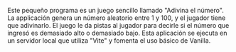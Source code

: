 Este pequeño programa es un  juego sencillo llamado "Adivina el número". La applicación genera un número aleatorio entre 1 y 100, y el jugador tiene que adivinarlo.
El juego le da pistas al jugador para decirle  si el número que ingresó es demasiado alto o demasiado bajo.
Esta aplicación se ejecuta en un servidor local  que utiliza "Vite" y fomenta el uso básico de Vanilla. 
